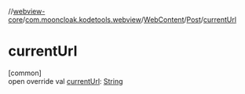 //[webview-core](../../../../index.md)/[com.mooncloak.kodetools.webview](../../index.md)/[WebContent](../index.md)/[Post](index.md)/[currentUrl](current-url.md)

# currentUrl

[common]\
open override val [currentUrl](current-url.md): [String](https://kotlinlang.org/api/latest/jvm/stdlib/kotlin/-string/index.html)
